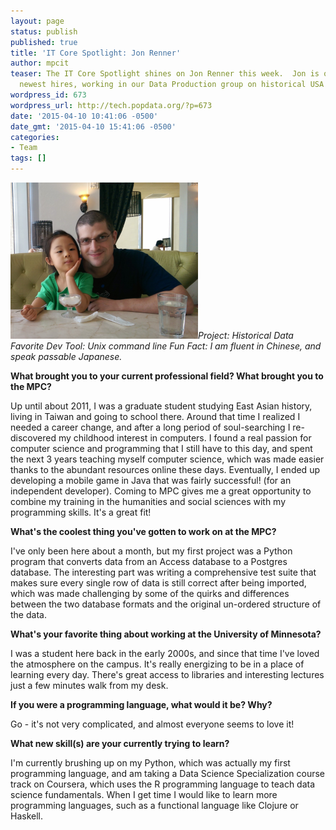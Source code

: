 ```yaml
---
layout: page
status: publish
published: true
title: 'IT Core Spotlight: Jon Renner'
author: mpcit
teaser: The IT Core Spotlight shines on Jon Renner this week.  Jon is one of our
  newest hires, working in our Data Production group on historical USA census data.
wordpress_id: 673
wordpress_url: http://tech.popdata.org/?p=673
date: '2015-04-10 10:41:06 -0500'
date_gmt: '2015-04-10 15:41:06 -0500'
categories:
- Team
tags: []
---
```

<i><a href="/images/from_wp/jon-renner_imag0077.png"><img class=" size-medium wp-image-674 alignright" src="/images/from_wp/jon-renner_imag0077-300x250.png" alt="jon-renner_imag0077" width="300" height="250" /></a>Project: Historical Data</i>
<i>Favorite Dev Tool: Unix command line</i>
<i>Fun Fact: I am fluent in Chinese, and speak passable Japanese.</i>

 

<strong>What brought you to your current professional field? What brought you to the MPC?</strong>

Up until about 2011, I was a graduate student studying East Asian history, living in Taiwan and going to school there.  Around that time I realized I needed a career change, and after a long period of soul-searching I re-discovered my childhood interest in computers.  I found a real passion for computer science and programming that I still have to this day, and spent the next 3 years teaching myself computer science, which was made easier thanks to the abundant resources online these days. Eventually, I ended up developing a mobile game in Java that was fairly successful! (for an independent developer). Coming to MPC gives me a great opportunity to combine my training in the humanities and social sciences with my programming skills. It's a great fit!

 

<strong>What's the coolest thing you've gotten to work on at the MPC?</strong>

I've only been here about a month, but my first project was a Python program that converts data from an Access database to a Postgres database.  The interesting part was writing a comprehensive test suite that makes sure every single row of data is still correct after being imported, which was made challenging by some of the quirks and differences between the two database formats and the original un-ordered structure of the data.

<strong><strong> </strong></strong>

<strong>What's your favorite thing about working at the University of Minnesota?</strong>

I was a student here back in the early 2000s, and since that time I've loved the atmosphere on the campus.  It's really energizing to be in a place of learning every day.  There's great access to libraries and interesting lectures just a few minutes walk from my desk.

<strong><strong> </strong></strong>

<strong>If you were a programming language, what would it be? Why?</strong>

Go - it's not very complicated, and almost everyone seems to love it!

 

<strong>What new skill(s) are your currently trying to learn?</strong>

I'm currently brushing up on my Python, which was actually my first programming language, and am taking a Data Science Specialization course track on Coursera, which uses the R programming language to teach data science fundamentals.  When I get time I would like to learn more programming languages, such as a functional language like Clojure or Haskell.

